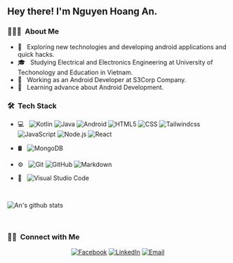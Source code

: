 <h2> Hey there! I'm Nguyen Hoang An.</h2>

<h3> 👨🏻‍💻 &nbsp;About Me </h3>

- 🤔 &nbsp; Exploring new technologies and developing android applications and quick hacks.
- 🎓 &nbsp; Studying Electrical and Electronics Engineering at University of Techonology and Education in Vietnam.
- 💼 &nbsp; Working as an Android Developer at S3Corp Company.
- 🌱 &nbsp; Learning advance about Android Development.

<h3> 🛠 &nbsp;Tech Stack</h3>

- 💻 &nbsp;
  ![Kotlin](https://img.shields.io/badge/-Kotlin-333333?style=flat&logo=kotlin)
  ![Java](https://img.shields.io/badge/-Java-333333?style=flat&logo=Java&logoColor=007396)
  ![Android](https://img.shields.io/badge/-Android-333333?style=flat&logo=android)
  ![HTML5](https://img.shields.io/badge/-HTML5-333333?style=flat&logo=HTML5)
  ![CSS](https://img.shields.io/badge/-CSS-333333?style=flat&logo=CSS3&logoColor=1572B6)
  ![Tailwindcss](https://img.shields.io/badge/-Tailwindcss-333333?style=flat&logo=tailwindcss)
  ![JavaScript](https://img.shields.io/badge/-JavaScript-333333?style=flat&logo=javascript)
  ![Node.js](https://img.shields.io/badge/-Node.js-333333?style=flat&logo=node.js)
  ![React](https://img.shields.io/badge/-React-333333?style=flat&logo=react)
  
- 🛢 &nbsp;
  ![MongoDB](https://img.shields.io/badge/-MongoDB-333333?style=flat&logo=mongodb)
- ⚙️ &nbsp;
  ![Git](https://img.shields.io/badge/-Git-333333?style=flat&logo=git)
  ![GitHub](https://img.shields.io/badge/-GitHub-333333?style=flat&logo=github)
  ![Markdown](https://img.shields.io/badge/-Markdown-333333?style=flat&logo=markdown)
- 🔧 &nbsp;
  ![Visual Studio Code](https://img.shields.io/badge/-Visual%20Studio%20Code-333333?style=flat&logo=visual-studio-code&logoColor=007ACC)

<br/>

![An's github stats](https://github-readme-stats.vercel.app/api?username=anhoang241998)

<br/>

<h3> 🤝🏻 &nbsp;Connect with Me </h3>

<p align="center">
<a href="https://www.facebook.com/an.nguyenhoang.10/"><img alt="Facebook" src="https://img.shields.io/badge/Facebook-an.nguyenhoang.10-blue?style=flat-square&logo=facebook"></a>
<a href="https://www.linkedin.com/in/nguyen-hoang-an/"><img alt="LinkedIn" src="https://img.shields.io/badge/LinkedIn-Nguyen%20Hoang%20An-blue?style=flat-square&logo=linkedin"></a>
<a href="mailto:an2419998@gmail.com"><img alt="Email" src="https://img.shields.io/badge/Email-an2419998@gmail.com-blue?style=flat-square&logo=gmail"></a>
</p>

